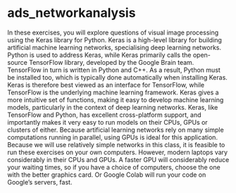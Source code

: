 # ads_networkanalysis

In these exercises, you will explore questions of visual image processing using the Keras library for Python. Keras is a high-level library for building artificial machine learning networks, specialising deep learning networks. Python is used to address Keras, while Keras primarily calls the open-source TensorFlow library, developed by the Google Brain team. TensorFlow in turn is written in Python and C++. As a result, Python must be installed too, which is typically done automatically when installing Keras.
Keras is therefore best viewed as an interface for TensorFlow, while TensorFlow is the underlying machine learning framework. Keras gives a more intuitive set of functions, making it easy to develop machine learning models, particularly in the context of deep learning networks. Keras, like TensorFlow and Python, has excellent cross-platform support, and importantly makes it very easy to run models on their CPUs, GPUs or clusters of either. Because artificial learning networks rely on many simple computations running in parallel, using GPUs is ideal for this application.
Because we will use relatively simple networks in this class, it is feasible to run these exercises on your own computers. However, modern laptops vary considerably in their CPUs and GPUs. A faster GPU will considerably reduce your waiting times, so if you have a choice of computers, choose the one with the better graphics card. Or Google Colab will run your code on Google’s servers, fast.

